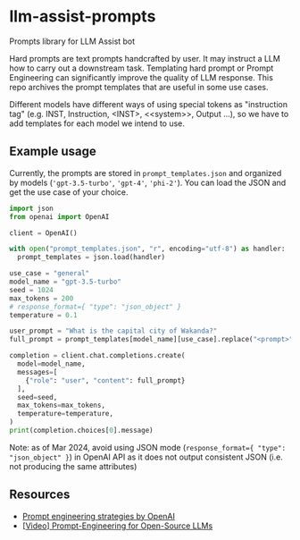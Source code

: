# llm-assist-prompts
Prompts library for LLM Assist bot


Hard prompts are text prompts handcrafted by user. It may instruct a LLM how to carry out a downstream task. Templating hard prompt or Prompt Engineering can significantly improve the quality of LLM response. This repo archives the prompt templates that are useful in some use cases.

Different models have different ways of using special tokens as "instruction tag" (e.g. INST, Instruction, \<INST\>, \<\<system\>\>, Output ...), so we have to add templates for each model we intend to use.


## Example usage
Currently, the prompts are stored in `prompt_templates.json` and organized by models (`'gpt-3.5-turbo'`, `'gpt-4'`, `'phi-2'`). You can load the JSON and get the use case of your choice.

```python
import json
from openai import OpenAI

client = OpenAI()

with open("prompt_templates.json", "r", encoding="utf-8") as handler:
  prompt_templates = json.load(handler)

use_case = "general"
model_name = "gpt-3.5-turbo"
seed = 1024
max_tokens = 200
# response_format={ "type": "json_object" }
temperature = 0.1

user_prompt = "What is the capital city of Wakanda?"
full_prompt = prompt_templates[model_name][use_case].replace("<prompt>", user_prompt)

completion = client.chat.completions.create(
  model=model_name,
  messages=[
    {"role": "user", "content": full_prompt}
  ],
  seed=seed,
  max_tokens=max_tokens,
  temperature=temperature,
)
print(completion.choices[0].message)
```
Note: as of Mar 2024, avoid using JSON mode (`response_format={ "type": "json_object" }`) in OpenAI API as it does not output consistent JSON (i.e. not producing the same attributes)

## Resources
- [Prompt engineering strategies by OpenAI](https://platform.openai.com/docs/guides/prompt-engineering)
- [[Video] Prompt-Engineering for Open-Source LLMs](https://www.youtube.com/watch?v=f32dc5M2Mn0)